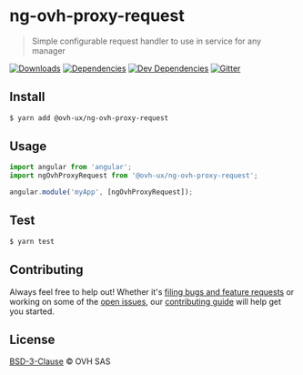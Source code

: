 # ng-ovh-proxy-request

> Simple configurable request handler to use in service for any manager

[![Downloads](https://badgen.net/npm/dt/@ovh-ux/ng-ovh-proxy-request)](https://npmjs.com/package/@ovh-ux/ng-ovh-proxy-request) [![Dependencies](https://badgen.net/david/dep/ovh-ux/ng-ovh-proxy-request)](https://npmjs.com/package/@ovh-ux/ng-ovh-proxy-request?activeTab=dependencies) [![Dev Dependencies](https://badgen.net/david/dev/ovh-ux/ng-ovh-proxy-request)](https://npmjs.com/package/@ovh-ux/ng-ovh-proxy-request?activeTab=dependencies) [![Gitter](https://badgen.net/badge/gitter/ovh-ux/blue?icon=gitter)](https://gitter.im/ovh/ux)

## Install

```sh
$ yarn add @ovh-ux/ng-ovh-proxy-request
```

## Usage

```js
import angular from 'angular';
import ngOvhProxyRequest from '@ovh-ux/ng-ovh-proxy-request';

angular.module('myApp', [ngOvhProxyRequest]);
```

## Test

```sh
$ yarn test
```

## Contributing

Always feel free to help out! Whether it's [filing bugs and feature requests](https://github.com/ovh-ux/ng-ovh-proxy-request/issues/new) or working on some of the [open issues](https://github.com/ovh-ux/ng-ovh-proxy-request/issues), our [contributing guide](CONTRIBUTING.md) will help get you started.

## License

[BSD-3-Clause](LICENSE) © OVH SAS
